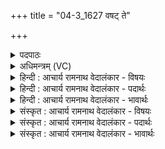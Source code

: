 +++
title = "04-3_1627 वषट् ते"

+++
<details><summary>पदपाठः</summary>

व꣡ष꣢꣯ट्। ते꣣। विष्णो। आसः꣢। आ। कृ꣣णोमि। त꣢त्। मे꣣। जुषस्व। शिपिविष्ट। शिपि। विष्ट। हव्य꣢म्। व꣡र्ध꣢꣯न्तु। त्वा꣣। सुष्टुत꣡यः꣢। सु꣣। स्तुत꣡यः꣢। गि꣡रः꣢꣯। मे꣣। यूय꣢म्। पा꣣त। स्व꣣स्ति꣡भिः꣢। सु। अस्ति꣡भिः꣢। स꣡दा꣢꣯। नः꣣। १६२७।
</details>

<details><summary>अधिमन्त्रम् (VC)</summary>

- विष्णुः
- वसिष्ठो मैत्रावरुणिः
- त्रिष्टुप्
- धैवतः
</details>

<details><summary>हिन्दी : आचार्य रामनाथ वेदालंकार - विषयः</summary>

आगे फिर उसी विषय में कहा गया है।
</details>

<details><summary>हिन्दी : आचार्य रामनाथ वेदालंकार - पदार्थः</summary>

पदार्थान्वयभाषाः -  हे(विष्णो)सर्वान्तर्यामी जगदीश्वर!मैं(आसः)मुख से(ते)आपके लिए(वषट्)स्तुति को(आकृणोमि)करता हूँ।(तत् मे हव्यम्)उस मेरे समर्पण को,आप(जुषस्व)प्रेमपूर्वक स्वीकार करो।(मे)मेरी(सुष्टुतयः)उत्कृष्ट स्तुतिवाली(गिरः)वाणियाँ(त्वा वर्धन्तु)आपकी महिमा को बढ़ायें,प्रचारित करें। हे विष्णु जगदीश्वर।(यूयम्)तुम(स्वस्तिभिः)कल्याणों द्वारा(नः)हमारी(सदा)सदा(पात)रक्षा करते रहो ॥३॥
</details>

<details><summary>हिन्दी : आचार्य रामनाथ वेदालंकार - भावार्थः</summary>

भावार्थभाषाः -  जन-जन में जगदीश्वर की महिमा के प्रचार से सब धार्मिक होकर अपने और समाज के जीवन को उन्नत करें ॥३॥ इस खण्ड में जगदीश्वर, आचार्य और उपास्य-उपासक के सम्बन्ध का वर्णन होने से इस खण्ड की पूर्व खण्ड के साथ सङ्गति है ॥ सत्रहवें अध्याय में प्रथम खण्ड समाप्त ॥
</details>

<details><summary>संस्कृत : आचार्य रामनाथ वेदालंकार - विषयः</summary>

अथ पुनरपि तमेव विषयमाह।
</details>

<details><summary>संस्कृत : आचार्य रामनाथ वेदालंकार - पदार्थः</summary>

पदार्थान्वयभाषाः -  हे(विष्णो)सर्वान्तर्यामिन् जगदीश!अहम्(आसः)आस्यात्(ते)तुभ्यम्(वषट्)स्तुतिम्(आकृणोमि)आकरोमि। हे(शिपिविष्ट)तेजोभिरावृत परमेश! (तत् मे हव्यम्)तद् मम समर्पणम्,त्वम्(जुषस्व)प्रीत्या स्वीकुरु।(मे)मम(सुष्टुतयः)शोभनस्तुतिकाः(गिरः)वाचः(त्वा वर्धन्तु)त्वन्महिमानं वर्धयन्तु,प्रचारयन्तु। हे विष्णो जगदीश्वर! (यूयम् स्वस्तिभिः)कल्याणपरम्पराभिः(नः)अस्मान्(सदा)सर्वदा(पात)रक्षत ॥३॥
</details>

<details><summary>संस्कृत : आचार्य रामनाथ वेदालंकार - भावार्थः</summary>

भावार्थभाषाः -  जने जने जगदीशस्य महिम्नः प्रचारेण सर्वे धार्मिका भूत्वा स्वस्य समाजस्य च जीवनमुन्नयन्तु ॥३॥ अस्मिन् खण्डे जगदीश्वरस्याचार्यस्योपास्योपासकसम्बन्धस्य च वर्णनादेतत्खण्डस्य पूर्वखण्डेन संगतिरस्ति।
</details>